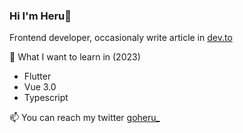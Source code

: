 ### Hi I'm Heru👋

Frontend developer, occasionaly write article in [dev.to](https://dev.to/elukuro)

  
🌱 What I want to learn in (2023)
- Flutter
- Vue 3.0 
- Typescript
    
  
📫 You can reach my twitter [goheru_](https://twitter.com/goheru_)
